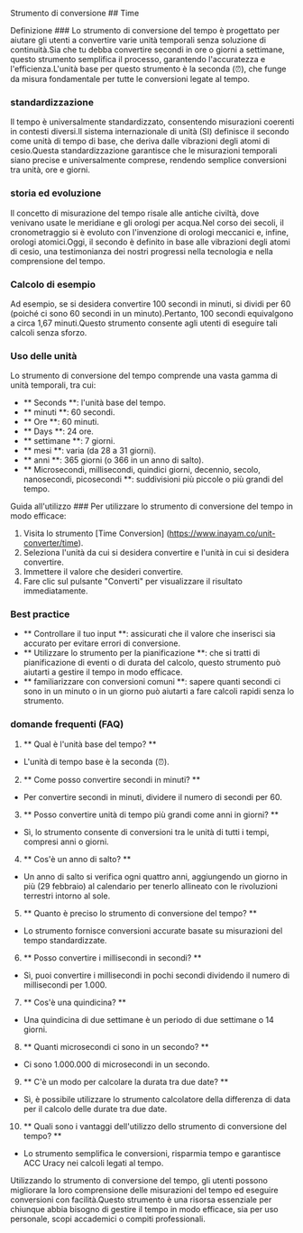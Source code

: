 Strumento di conversione ## Time

Definizione ###
Lo strumento di conversione del tempo è progettato per aiutare gli utenti a convertire varie unità temporali senza soluzione di continuità.Sia che tu debba convertire secondi in ore o giorni a settimane, questo strumento semplifica il processo, garantendo l'accuratezza e l'efficienza.L'unità base per questo strumento è la seconda (⏰), che funge da misura fondamentale per tutte le conversioni legate al tempo.

### standardizzazione
Il tempo è universalmente standardizzato, consentendo misurazioni coerenti in contesti diversi.Il sistema internazionale di unità (SI) definisce il secondo come unità di tempo di base, che deriva dalle vibrazioni degli atomi di cesio.Questa standardizzazione garantisce che le misurazioni temporali siano precise e universalmente comprese, rendendo semplice conversioni tra unità, ore e giorni.

### storia ed evoluzione
Il concetto di misurazione del tempo risale alle antiche civiltà, dove venivano usate le meridiane e gli orologi per acqua.Nel corso dei secoli, il cronometraggio si è evoluto con l'invenzione di orologi meccanici e, infine, orologi atomici.Oggi, il secondo è definito in base alle vibrazioni degli atomi di cesio, una testimonianza dei nostri progressi nella tecnologia e nella comprensione del tempo.

### Calcolo di esempio
Ad esempio, se si desidera convertire 100 secondi in minuti, si dividi per 60 (poiché ci sono 60 secondi in un minuto).Pertanto, 100 secondi equivalgono a circa 1,67 minuti.Questo strumento consente agli utenti di eseguire tali calcoli senza sforzo.

### Uso delle unità
Lo strumento di conversione del tempo comprende una vasta gamma di unità temporali, tra cui:
- ** Seconds **: l'unità base del tempo.
- ** minuti **: 60 secondi.
- ** Ore **: 60 minuti.
- ** Days **: 24 ore.
- ** settimane **: 7 giorni.
- ** mesi **: varia (da 28 a 31 giorni).
- ** anni **: 365 giorni (o 366 in un anno di salto).
- ** Microsecondi, millisecondi, quindici giorni, decennio, secolo, nanosecondi, picosecondi **: suddivisioni più piccole o più grandi del tempo.

Guida all'utilizzo ###
Per utilizzare lo strumento di conversione del tempo in modo efficace:
1. Visita lo strumento [Time Conversion] (https://www.inayam.co/unit-converter/time).
2. Seleziona l'unità da cui si desidera convertire e l'unità in cui si desidera convertire.
3. Immettere il valore che desideri convertire.
4. Fare clic sul pulsante "Converti" per visualizzare il risultato immediatamente.

### Best practice
- ** Controllare il tuo input **: assicurati che il valore che inserisci sia accurato per evitare errori di conversione.
- ** Utilizzare lo strumento per la pianificazione **: che si tratti di pianificazione di eventi o di durata del calcolo, questo strumento può aiutarti a gestire il tempo in modo efficace.
- ** familiarizzare con conversioni comuni **: sapere quanti secondi ci sono in un minuto o in un giorno può aiutarti a fare calcoli rapidi senza lo strumento.

### domande frequenti (FAQ)

1. ** Qual è l'unità base del tempo? **
- L'unità di tempo base è la seconda (⏰).

2. ** Come posso convertire secondi in minuti? **
- Per convertire secondi in minuti, dividere il numero di secondi per 60.

3. ** Posso convertire unità di tempo più grandi come anni in giorni? **
- Sì, lo strumento consente di conversioni tra le unità di tutti i tempi, compresi anni o giorni.

4. ** Cos'è un anno di salto? **
- Un anno di salto si verifica ogni quattro anni, aggiungendo un giorno in più (29 febbraio) al calendario per tenerlo allineato con le rivoluzioni terrestri intorno al sole.

5. ** Quanto è preciso lo strumento di conversione del tempo? **
- Lo strumento fornisce conversioni accurate basate su misurazioni del tempo standardizzate.

6. ** Posso convertire i millisecondi in secondi? **
- Sì, puoi convertire i millisecondi in pochi secondi dividendo il numero di millisecondi per 1.000.

7. ** Cos'è una quindicina? **
- Una quindicina di due settimane è un periodo di due settimane o 14 giorni.

8. ** Quanti microsecondi ci sono in un secondo? **
- Ci sono 1.000.000 di microsecondi in un secondo.

9. ** C'è un modo per calcolare la durata tra due date? **
- Sì, è possibile utilizzare lo strumento calcolatore della differenza di data per il calcolo delle durate tra due date.

10. ** Quali sono i vantaggi dell'utilizzo dello strumento di conversione del tempo? **
- Lo strumento semplifica le conversioni, risparmia tempo e garantisce ACC Uracy nei calcoli legati al tempo.

Utilizzando lo strumento di conversione del tempo, gli utenti possono migliorare la loro comprensione delle misurazioni del tempo ed eseguire conversioni con facilità.Questo strumento è una risorsa essenziale per chiunque abbia bisogno di gestire il tempo in modo efficace, sia per uso personale, scopi accademici o compiti professionali.